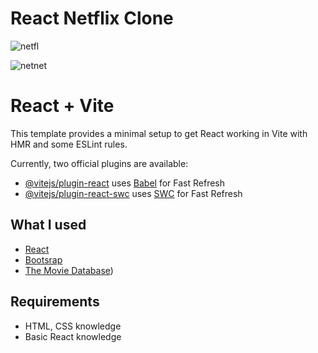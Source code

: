 # React Netflix Clone

![netfl](https://github.com/user-attachments/assets/c0ecf535-034d-455c-b79c-74fbde34b8b9)

![netnet](https://github.com/user-attachments/assets/62822ae9-1873-42ca-ad1d-6acf77383fd4)

# React + Vite

This template provides a minimal setup to get React working in Vite with HMR and some ESLint rules.

Currently, two official plugins are available:

- [@vitejs/plugin-react](https://github.com/vitejs/vite-plugin-react/blob/main/packages/plugin-react/README.md) uses [Babel](https://babeljs.io/) for Fast Refresh
- [@vitejs/plugin-react-swc](https://github.com/vitejs/vite-plugin-react-swc) uses [SWC](https://swc.rs/) for Fast Refresh

 ## What I used

* [React](https://react.dev/) 
* [Bootsrap](https://getbootstrap.com/docs/5.1/getting-started/introduction/) 
* [The Movie Database](https://openweathermap.org/api)) 

 ## Requirements

* HTML, CSS knowledge 
* Basic React knowledge
